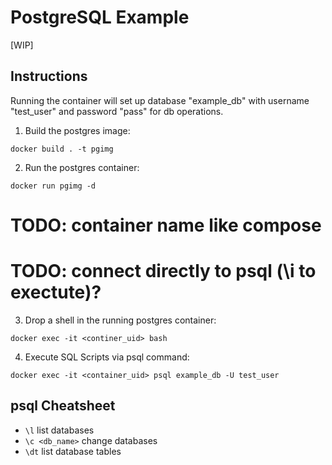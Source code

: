 # PostgreSQL Example

[WIP]

## Instructions

Running the container will set up database "example_db" with username
"test_user" and password "pass" for db operations.

1. Build the postgres image:

```
docker build . -t pgimg
```

2. Run the postgres container:

```
docker run pgimg -d
```

# TODO: container name like compose
# TODO: connect directly to psql (\i to exectute)?
3. Drop a shell in the running postgres container:

```
docker exec -it <continer_uid> bash
```

4. Execute SQL Scripts via psql command:

```
docker exec -it <container_uid> psql example_db -U test_user
```

## psql Cheatsheet

* `\l` list databases
* `\c <db_name>` change databases
* `\dt` list database tables

